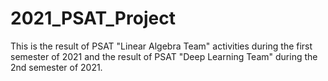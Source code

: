 # 2021_PSAT_Project

This is the result of PSAT "Linear Algebra Team" activities during the first semester of 2021 and the result of PSAT  "Deep Learning Team" during the 2nd semester of 2021.
